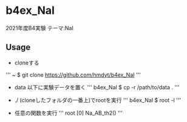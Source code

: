 # b4ex_NaI
2021年度B4実験 テーマ:NaI

## Usage
- cloneする

'''
~ $ git clone https://github.com/hmdyt/b4ex_NaI
'''

- data 以下に実験データを置く
'''
b4ex_NaI $ cp -r /path/to/data .
'''

- ./ (cloneしたフォルダの一番上)でrootを実行
'''
b4ex_NaI $ root -l
'''

- 任意の関数を実行
'''
root [0] Na_AB_th2()
'''